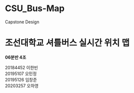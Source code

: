 # CSU_Bus-Map
Capstone Design

<h1>조선대학교 셔틀버스 실시간 위치 맵</h1>
<b>06분반 4조</b>

20184452 이한빈  
20195107 오민정  
20195126 임창준  
20203257 오하영  
